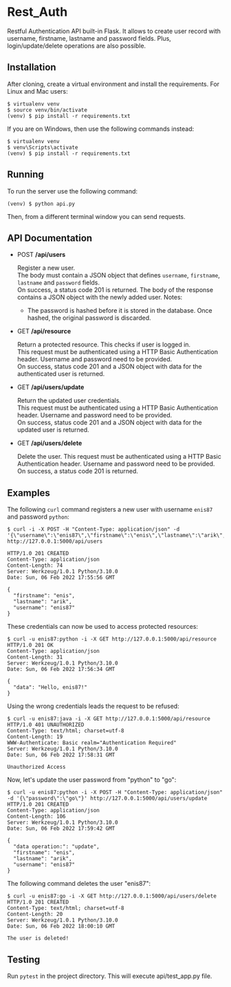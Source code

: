 # Rest_Auth

Restful Authentication API built-in Flask. It allows to create user record with username, firstname, lastname and password fields.
Plus, login/update/delete operations are also possible.

## Installation

After cloning, create a virtual environment and install the requirements. For Linux and Mac users:

    $ virtualenv venv
    $ source venv/bin/activate
    (venv) $ pip install -r requirements.txt

If you are on Windows, then use the following commands instead:

    $ virtualenv venv
    $ venv\Scripts\activate
    (venv) $ pip install -r requirements.txt

## Running

To run the server use the following command:

    (venv) $ python api.py

Then, from a different terminal window you can send requests.

## API Documentation

- POST **/api/users**

    Register a new user.<br>
    The body must contain a JSON object that defines `username`, `firstname`, `lastname` and `password` fields.<br>
    On success, a status code 201 is returned. The body of the response contains a JSON object with the newly added user.
    Notes:
    - The password is hashed before it is stored in the database. Once hashed, the original password is discarded.

- GET **/api/resource**

    Return a protected resource. This checks if user is logged in.<br>This request must be authenticated using a HTTP Basic Authentication header. Username and password need to be provided.<br>
    On success, status code 201 and a JSON object with data for the authenticated user is returned.<br>

- GET **/api/users/update**

    Return the updated user credentials.<br>
    This request must be authenticated using a HTTP Basic Authentication header. Username and password need to be provided.<br>
    On success, status code 201 and a JSON object with data for the updated user is returned.<br>

- GET **/api/users/delete**
  
    Delete the user.
    This request must be authenticated using a HTTP Basic Authentication header. Username and password need to be provided.<br>
    On success, a status code 201 is returned.<br>

## Examples

The following `curl` command registers a new user with username `enis87` and password `python`:

```
$ curl -i -X POST -H "Content-Type: application/json" -d '{\"username\":\"enis87\",\"firstname\":\"enis\",\"lastname\":\"arik\",\"password\":\"python\"}' http://127.0.0.1:5000/api/users

HTTP/1.0 201 CREATED
Content-Type: application/json
Content-Length: 74
Server: Werkzeug/1.0.1 Python/3.10.0
Date: Sun, 06 Feb 2022 17:55:56 GMT

{
  "firstname": "enis",
  "lastname": "arik",
  "username": "enis87"
}
```

These credentials can now be used to access protected resources:

```
$ curl -u enis87:python -i -X GET http://127.0.0.1:5000/api/resource
HTTP/1.0 201 OK
Content-Type: application/json
Content-Length: 31
Server: Werkzeug/1.0.1 Python/3.10.0
Date: Sun, 06 Feb 2022 17:56:34 GMT

{
  "data": "Hello, enis87!"
}
```

Using the wrong credentials leads the request to be refused:

```
$ curl -u enis87:java -i -X GET http://127.0.0.1:5000/api/resource
HTTP/1.0 401 UNAUTHORIZED
Content-Type: text/html; charset=utf-8
Content-Length: 19
WWW-Authenticate: Basic realm="Authentication Required"
Server: Werkzeug/1.0.1 Python/3.10.0
Date: Sun, 06 Feb 2022 17:58:31 GMT

Unauthorized Access
```

Now, let's update the user password from "python" to "go":

```
$ curl -u enis87:python -i -X POST -H "Content-Type: application/json" -d '{\"password\":\"go\"}' http://127.0.0.1:5000/api/users/update
HTTP/1.0 201 CREATED
Content-Type: application/json
Content-Length: 106
Server: Werkzeug/1.0.1 Python/3.10.0
Date: Sun, 06 Feb 2022 17:59:42 GMT

{
  "data operation:": "update",
  "firstname": "enis",
  "lastname": "arik",
  "username": "enis87"
}
```

The following command deletes the user "enis87":

```
$ curl -u enis87:go -i -X GET http://127.0.0.1:5000/api/users/delete 
HTTP/1.0 201 CREATED
Content-Type: text/html; charset=utf-8
Content-Length: 20
Server: Werkzeug/1.0.1 Python/3.10.0
Date: Sun, 06 Feb 2022 18:00:10 GMT

The user is deleted!
```

## Testing

Run `pytest` in the project directory. This will execute api/test_app.py file.
